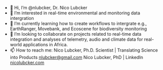 - 👋 Hi, I’m @nlubcker, Dr. Nico Lubcker
- 👀 I’m interested in real-time environmental and monitoring data intergration
- 🌱 I’m currently learning how to create workflows to intergrate e.g., EarthRanger, Movebank, and Ecoscene for biodiversity monitoring
- 💞️ I’m looking to collaborate on projects related to real-time data integration and analyses of telemetry, audio and climate data for real-world applications in Africa. 
- 📫 How to reach me: Nico Lubcker, Ph.D. 
Scientist | Translating Science into Products
nlubcker@gmail.com
Nico Lubcker, PhD | LinkedIn
[nicolubcker.com](https://nicolubcker.com/)
